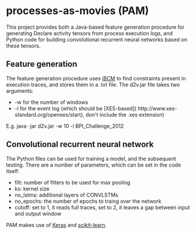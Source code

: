 # processes-as-movies (PAM)

This project provides both a Java-based feature generation procedure for generating Declare activity tensors from process execution logs, and Python code for building convolutional recurrent neural networks based on these tensors. 

## Feature generation
The feature generation procedure uses [iBCM](https://feb.kuleuven.be/public/u0092789/) to find constraints present in execution traces, and stores them in a .txt file.
The d2v.jar file takes two arguments:
<ul>
<li> -w for the number of windows
<li> -l for the event log (which should be [XES-based]( http://www.xes-standard.org/openxes/start), don't include the .xes extension)
</ul>
E.g. java -jar d2v.jar -w 10 -l BPI_Challenge_2012

## Convolutional recurrent neural network
The Python files can be used for training a model, and the subsequent testing. There are a number of parameters, which can be set in the code itself:
<ul>
<li> filt: number of filters to be used for max pooling
<li> ks: kernel size
<li> no_lstms: additional layers of CONVLSTMs
<li> no_epochs: the number of epochs to traing over the network
<li> cutoff: set to 1, it reads full traces, set to 2, it leaves a gap between input and output window
</ul>

PAM makes use of [Keras](https://keras.io/) and [scikit-learn](https://scikit-learn.org/stable/).
